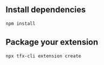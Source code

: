 ## Install dependencies

```bash
npm install
```

## Package your extension

```bash
npx tfx-cli extension create
```